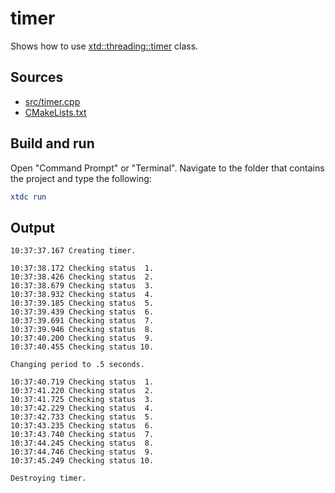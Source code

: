 # timer

Shows how to use [xtd::threading::timer](https:gammasoft71.github.io/xtd/reference_guides/latest/classxtd_1_1threading_1_1timer.html) class.

## Sources

* [src/timer.cpp](src/timer.cpp)
* [CMakeLists.txt](CMakeLists.txt)

## Build and run

Open "Command Prompt" or "Terminal". Navigate to the folder that contains the project and type the following:

```cmake
xtdc run
```

## Output

```
10:37:37.167 Creating timer.

10:37:38.172 Checking status  1.
10:37:38.426 Checking status  2.
10:37:38.679 Checking status  3.
10:37:38.932 Checking status  4.
10:37:39.185 Checking status  5.
10:37:39.439 Checking status  6.
10:37:39.691 Checking status  7.
10:37:39.946 Checking status  8.
10:37:40.200 Checking status  9.
10:37:40.455 Checking status 10.

Changing period to .5 seconds.

10:37:40.719 Checking status  1.
10:37:41.220 Checking status  2.
10:37:41.725 Checking status  3.
10:37:42.229 Checking status  4.
10:37:42.733 Checking status  5.
10:37:43.235 Checking status  6.
10:37:43.740 Checking status  7.
10:37:44.245 Checking status  8.
10:37:44.746 Checking status  9.
10:37:45.249 Checking status 10.

Destroying timer.
```
